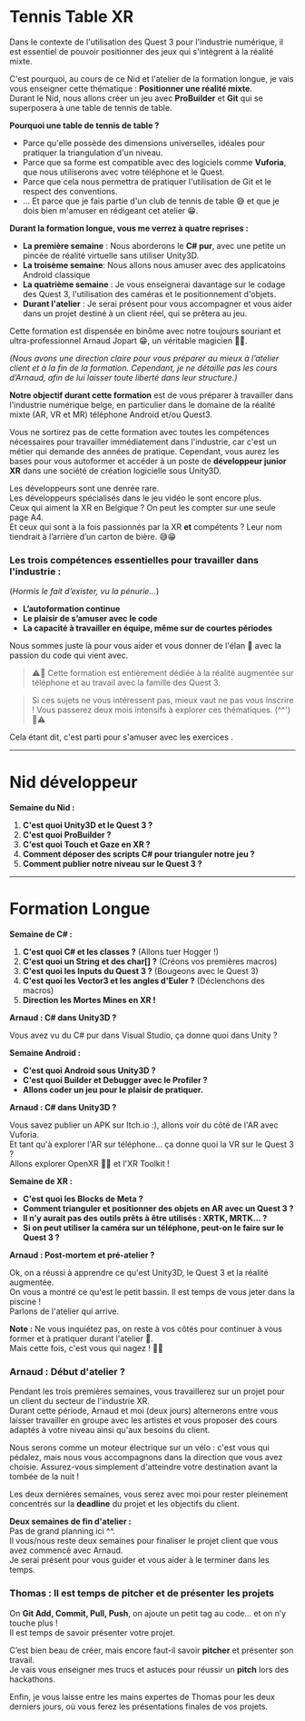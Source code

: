 # Tennis Table XR

Dans le contexte de l'utilisation des Quest 3 pour l'industrie numérique, il est essentiel de pouvoir positionner des jeux qui s'intègrent à la réalité mixte.

C'est pourquoi, au cours de ce Nid et l'atelier de la formation longue, je vais vous enseigner cette thématique : **Positionner une réalité mixte**.  
Durant le Nid, nous allons créer un jeu avec **ProBuilder** et **Git** qui se superposera à une table de tennis de table.  

**Pourquoi une table de tennis de table ?**
- Parce qu'elle possède des dimensions universelles, idéales pour pratiquer la triangulation d'un niveau.
- Parce que sa forme est compatible avec des logiciels comme **Vuforia**, que nous utiliserons avec votre téléphone et le Quest.
- Parce que cela nous permettra de pratiquer l'utilisation de Git et le respect des conventions.
- ... Et parce que je fais partie d'un club de tennis de table 😅 et que je dois bien m'amuser en rédigeant cet atelier 😁.

**Durant la formation longue, vous me verrez à quatre reprises :**
- **La première semaine** : Nous aborderons le **C# pur**, avec une petite un pincée de réalité virtuelle sans utiliser Unity3D.
- **La troisème semaine**: Nous allons nous amuser avec des applicatoins Android classique
- **La quatrième semaine** : Je vous enseignerai davantage sur le codage des Quest 3, l'utilisation des caméras et le positionnement d'objets.
- **Durant l'atelier** : Je serai présent pour vous accompagner et vous aider dans un projet destiné à un client réel, qui se prêtera au jeu.

Cette formation est dispensée en binôme avec notre toujours souriant et ultra-professionnel Arnaud Jopart 😁, un véritable magicien 🧙‍♂️.

_(Nous avons une direction claire pour vous préparer au mieux à l’atelier client et à la fin de la formation. Cependant, je ne détaille pas les cours d’Arnaud, afin de lui laisser toute liberté dans leur structure.)_

**Notre objectif durant cette formation** est de vous préparer à travailler dans l'industrie numérique belge, en particulier dans le domaine de la réalité mixte (AR, VR et MR) téléphone Android et/ou Quest3.  

Vous ne sortirez pas de cette formation avec toutes les compétences nécessaires pour travailler immédiatement dans l'industrie, car c'est un métier qui demande des années de pratique. Cependant, vous aurez les bases pour vous autoformer et accéder à un poste de **développeur junior XR** dans une société de création logicielle sous Unity3D.

Les développeurs sont une denrée rare.  
Les développeurs spécialisés dans le jeu vidéo le sont encore plus.  
Ceux qui aiment la XR en Belgique ? On peut les compter sur une seule page A4.  
Et ceux qui sont à la fois passionnés par la XR **et** compétents ? Leur nom tiendrait à l’arrière d’un carton de bière. 😅😁  

### **Les trois compétences essentielles** pour travailler dans l'industrie :  
(*Hormis le fait d’exister, vu la pénurie…*)  

- **L’autoformation continue**  
- **Le plaisir de s’amuser avec le code**  
- **La capacité à travailler en équipe, même sur de courtes périodes**  

Nous sommes juste là pour vous aider et vous donner de l'élan 🌱 avec la passion du code qui vient avec.

> ⚠️🚨 Cette formation est entièrement dédiée à la réalité augmentée sur téléphone et au travail avec la famille des Quest 3.

> Si ces sujets ne vous intéressent pas, mieux vaut ne pas vous inscrire ! Vous passerez deux mois intensifs à explorer ces thématiques. (^^') 🚨⚠️

Cela étant dit, c'est parti pour s'amuser avec les exercices .

---

# Nid développeur

**Semaine du Nid :**  
1. **C'est quoi Unity3D et le Quest 3 ?**  
2. **C'est quoi ProBuilder ?**  
3. **C'est quoi Touch et Gaze en XR ?**  
4. **Comment déposer des scripts C# pour trianguler notre jeu ?**  
5. **Comment publier notre niveau sur le Quest 3 ?**  

------------

# Formation Longue

**Semaine de C# :**  
1. **C'est quoi C# et les classes ?** (Allons tuer Hogger !)  
2. **C'est quoi un String et des char[] ?** (Créons vos premières macros)  
3. **C'est quoi les Inputs du Quest 3 ?** (Bougeons avec le Quest 3)  
4. **C'est quoi les Vector3 et les angles d'Euler ?** (Déclenchons des macros)  
5. **Direction les Mortes Mines en XR !**  

**Arnaud : C# dans Unity3D ?**  

Vous avez vu du C# pur dans Visual Studio, ça donne quoi dans Unity ?  

**Semaine Android :**  
- **C'est quoi Android sous Unity3D ?**  
- **C'est quoi Builder et Debugger avec le Profiler ?**  
- **Allons coder un jeu pour le plaisir de pratiquer.**  

**Arnaud : C# dans Unity3D ?**  

Vous savez publier un APK sur Itch.io :), allons voir du côté de l'AR avec Vuforia.  
Et tant qu'à explorer l'AR sur téléphone… ça donne quoi la VR sur le Quest 3 ?  
Allons explorer OpenXR 🤗🌱 et l'XR Toolkit !  

**Semaine de XR :**  
- **C'est quoi les Blocks de Meta ?**  
- **Comment trianguler et positionner des objets en AR avec un Quest 3 ?**  
- **Il n’y aurait pas des outils prêts à être utilisés : XRTK, MRTK… ?**  
- **Si on peut utiliser la caméra sur un téléphone, peut-on le faire sur le Quest 3 ?**  

**Arnaud : Post-mortem et pré-atelier ?**  

Ok, on a réussi à apprendre ce qu'est Unity3D, le Quest 3 et la réalité augmentée.  
On vous a montré ce qu'est le petit bassin. Il est temps de vous jeter dans la piscine !  
Parlons de l'atelier qui arrive.  

**Note :** Ne vous inquiétez pas, on reste à vos côtés pour continuer à vous former et à pratiquer durant l'atelier 🛟.  
Mais cette fois, c'est vous qui nagez ! 🏊‍♂️  

### **Arnaud : Début d'atelier ?**  

Pendant les trois premières semaines, vous travaillerez sur un projet pour un client du secteur de l'industrie XR.  
Durant cette période, Arnaud et moi (deux jours) alternerons entre vous laisser travailler en groupe avec les artistes et vous proposer des cours adaptés à votre niveau ainsi qu'aux besoins du client.  

Nous serons comme un moteur électrique sur un vélo : c'est vous qui pédalez, mais nous vous accompagnons dans la direction que vous avez choisie. Assurez-vous simplement d'atteindre votre destination avant la tombée de la nuit !  

Les deux dernières semaines, vous serez avec moi pour rester pleinement concentrés sur la **deadline** du projet et les objectifs du client.

**Deux semaines de fin d'atelier :**  
Pas de grand planning ici ^^.  
Il vous/nous reste deux semaines pour finaliser le projet client que vous avez commencé avec Arnaud.  
Je serai présent pour vous guider et vous aider à le terminer dans les temps.  


### **Thomas : Il est temps de pitcher et de présenter les projets**  

On **Git Add, Commit, Pull, Push**, on ajoute un petit tag au code… et on n’y touche plus !  
Il est temps de savoir présenter votre projet.  

C’est bien beau de créer, mais encore faut-il savoir **pitcher** et présenter son travail.  
Je vais vous enseigner mes trucs et astuces pour réussir un **pitch** lors des hackathons.  

Enfin, je vous laisse entre les mains expertes de Thomas pour les deux derniers jours, où vous ferez les présentations finales de vos projets.

  
